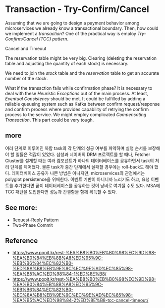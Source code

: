 # Transaction - Try-Confirm/Cancel 

Assuming that we are going to design a payment behavior among microservices we already know a transactional boundary. Then, how could we implement a *transaction*? One of the practical way is employ *Try-Confirm/Cancel (TCC) pattern*.

Cancel and Timeout

The reservation table might be very big. Clearing (deleting the reservation table and adjusting the quantity of each stock) is necessary.

We need to join the *stock* table and the *reservation* table to get an accurate number of the stock.

What if the transaction fails while confirmation phase? It is necessary to deal with these *Heuristic Exceptions* out of the main process. At least, *Eventual Consistency* should be met. It could be fulfilled by adding a reliable queueing system such as Kafka between confirm request/response and confirm process where provides capability of retrying the confirm process to the service. We might employ complicated *Compensating Transaction*. This part could be very tough.

## more
여러 단계로 이루어진 복합 task의 각 단계의 성공 여부를 파악하며 실행 순서를 보장해야 할 일들은 적잖이 있었다. 삼성과 네이버의 DRM 프로젝트를 할 때나, Fetcher Cluster를 설계할 때는 여러 컴포넌트가 하나의 데이터베이스를 공유하면서 task의 처리 단계를 제어했다. 물론 task가 중간 단계에서 실패할 경우에는 roll-back도 해야 했다. 데이터베이스 공유가 나쁜 방법은 아니지만, microservices의 관점에서는 polyglot persistence을 위배한다. 이벤트 기반이 아니니까 느리기도 하고, 요청 이벤트를 추가한다면 굳이 데이터베이스를 공유하는 것이 낭비로 여겨질 수도 있다. MSA에 TCC 패턴을 도입한다면 성능과 간결함을 함께 획득할 수 있다.


## See more:
* Request-Reply Pattern
* Two-Phase Commit

## Reference
* https://www.popit.kr/rest-%EA%B8%B0%EB%B0%98%EC%9D%98-%EA%B0%84%EB%8B%A8%ED%95%9C-%EB%B6%84%EC%82%B0-%ED%8A%B8%EB%9E%9C%EC%9E%AD%EC%85%98-%EA%B5%AC%ED%98%84-1%ED%8E%B8/
* https://www.popit.kr/rest-%EA%B8%B0%EB%B0%98%EC%9D%98-%EA%B0%84%EB%8B%A8%ED%95%9C-%EB%B6%84%EC%82%B0-%ED%8A%B8%EB%9E%9C%EC%9E%AD%EC%85%98-%EA%B5%AC%ED%98%84-2%ED%8E%B8-tcc-cancel-timeout/